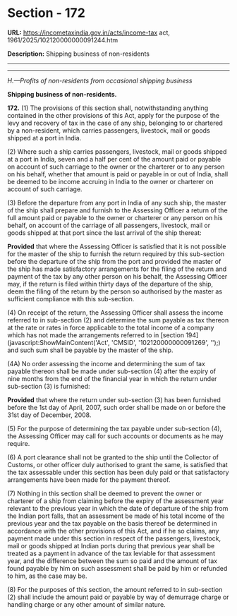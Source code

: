 # Section - 172

**URL:** https://incometaxindia.gov.in/acts/income-tax act, 1961/2025/102120000000091244.htm

**Description:** Shipping business of non-residents

---

****  
  
_H.—Profits of non-residents from occasional shipping business_

**Shipping business of non-residents.**

**172.** (1) The provisions of this section shall, notwithstanding anything contained in the other provisions of this Act, apply for the purpose of the levy and recovery of tax in the case of any ship, belonging to or chartered by a non-resident, which carries passengers, livestock, mail or goods shipped at a port in India.

(2) Where such a ship carries passengers, livestock, mail or goods shipped at a port in India, seven and a half per cent of the amount paid or payable on account of such carriage to the owner or the charterer or to any person on his behalf, whether that amount is paid or payable in or out of India, shall be deemed to be income accruing in India to the owner or charterer on account of such carriage.

(3) Before the departure from any port in India of any such ship, the master of the ship shall prepare and furnish to the Assessing Officer a return of the full amount paid or payable to the owner or charterer or any person on his behalf, on account of the carriage of all passengers, livestock, mail or goods shipped at that port since the last arrival of the ship thereat:

**Provided** that where the Assessing Officer is satisfied that it is not possible for the master of the ship to furnish the return required by this sub-section before the departure of the ship from the port and provided the master of the ship has made satisfactory arrangements for the filing of the return and payment of the tax by any other person on his behalf, the Assessing Officer may, if the return is filed within thirty days of the departure of the ship, deem the filing of the return by the person so authorised by the master as sufficient compliance with this sub-section.

(4) On receipt of the return, the Assessing Officer shall assess the income referred to in sub-section (2) and determine the sum payable as tax thereon at the rate or rates in force applicable to the total income of a company which has not made the arrangements referred to in [section 194](javascript:ShowMainContent\('Act', 'CMSID', '102120000000091269', ''\);) and such sum shall be payable by the master of the ship.

(4A) No order assessing the income and determining the sum of tax payable thereon shall be made under sub-section (4) after the expiry of nine months from the end of the financial year in which the return under sub-section (3) is furnished:

**Provided** that where the return under sub-section (3) has been furnished before the 1st day of April, 2007, such order shall be made on or before the 31st day of December, 2008.

(5) For the purpose of determining the tax payable under sub-section (4), the Assessing Officer may call for such accounts or documents as he may require.

(6) A port clearance shall not be granted to the ship until the Collector of Customs, or other officer duly authorised to grant the same, is satisfied that the tax assessable under this section has been duly paid or that satisfactory arrangements have been made for the payment thereof.

(7) Nothing in this section shall be deemed to prevent the owner or charterer of a ship from claiming before the expiry of the assessment year relevant to the previous year in which the date of departure of the ship from the Indian port falls, that an assessment be made of his total income of the previous year and the tax payable on the basis thereof be determined in accordance with the other provisions of this Act, and if he so claims, any payment made under this section in respect of the passengers, livestock, mail or goods shipped at Indian ports during that previous year shall be treated as a payment in advance of the tax leviable for that assessment year, and the difference between the sum so paid and the amount of tax found payable by him on such assessment shall be paid by him or refunded to him, as the case may be.

(8) For the purposes of this section, the amount referred to in sub-section (2) shall include the amount paid or payable by way of demurrage charge or handling charge or any other amount of similar nature.